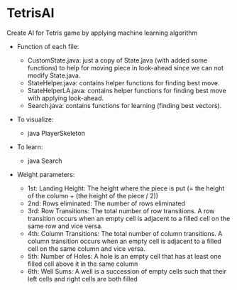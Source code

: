 # TetrisAI
Create AI for Tetris game by applying machine learning algorithm

- Function of each file:

    + CustomState.java: just a copy of State.java (with added some functions) to help for moving piece in look-ahead since we can not modify State.java.
    + StateHelper.java: contains helper functions for finding best move.
    + StateHelperLA.java: contains helper functions for finding best move with applying look-ahead.
    + Search.java: contains functions for learning (finding best vectors).

- To visualize:
    + java PlayerSkeleton

- To learn:
    + java Search

- Weight parameters:
    + 1st: Landing Height: The height where the piece is put (= the height of the column + (the height of the piece / 2)) 
    + 2nd: Rows eliminated: The number of rows eliminated
    + 3rd: Row Transitions: The total number of row transitions. A row transition occurs when an empty cell is adjacent to a filled cell on the same row and vice versa.
    + 4th: Column Transitions: The total number of column transitions. A column transition occurs when an empty cell is adjacent to a filled cell on the same column and vice versa.
    + 5th: Number of Holes: A hole is an empty cell that has at least one filled cell above it in the same column
    + 6th: Well Sums: A well is a succession of empty cells such that their left cells and right cells are both filled



